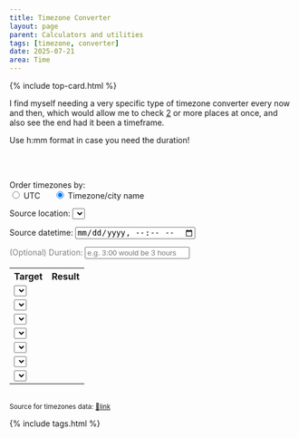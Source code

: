 ```yaml
---
title: Timezone Converter
layout: page
parent: Calculators and utilities
tags: [timezone, converter]
date: 2025-07-21
area: Time
---
```

{% include top-card.html %}

I find myself needing a very specific type of timezone converter every now and then, which would allow me to check <a href="https://www.youtube.com/watch?v=Y_oars3LSXE">2</a> or more places at once, and also see the end had it been a timeframe.

Use h:mm format in case you need the duration!

<br /><br />

<script src="{{ site.baseurl }}/assets/js/timezones.js"></script>

<span>Order timezones by:</span><br />
<label>
    <input type="radio" name="ordering" value="utc" onchange="reorder()"> UTC 
</label>
<label style="margin-left: 20px;">
    <input type="radio" name="ordering" value="name" checked onchange="reorder()"> Timezone/city name
</label>

Source location:
<select class="tzs" name="sourceTimezone" id="sourceTimezone" onchange="refresh()">

Source datetime:
<input id="sourceDateTime" type="datetime-local" onchange="refresh()">

<span style="color: grey">(Optional) Duration:</span>
<input id="duration" type="text" placeholder="e.g. 3:00 would be 3 hours" onchange="refresh()">

<div id="timezonesConverter">
    <table>
        <tr>
            <th>Target</th>
            <th>Result</th>
        </tr>
        <tr>
            <td><select class="tzs" name="targetTimezone1" id="targetTimezone1" onchange="refreshOne(id)"></select></td>
            <td><span class="result" id="targetResult1"></span></td>
        </tr>
        <tr>
            <td><select class="tzs" name="targetTimezone2" id="targetTimezone2" onchange="refreshOne(id)"></select></td>
            <td><span class="result" id="targetResult2"></span></td>
        </tr>
        <tr>
            <td><select class="tzs" name="targetTimezone3" id="targetTimezone3" onchange="refreshOne(id)"></select></td>
            <td><span class="result" id="targetResult3"></span></td>
        </tr>
        <tr>
            <td><select class="tzs" name="targetTimezone4" id="targetTimezone4" onchange="refreshOne(id)"></select></td>
            <td><span class="result" id="targetResult4"></span></td>
        </tr>
        <tr>
            <td><select class="tzs" name="targetTimezone5" id="targetTimezone5" onchange="refreshOne(id)"></select></td>
            <td><span class="result" id="targetResult5"></span></td>
        </tr>
        <tr>
            <td><select class="tzs" name="targetTimezone6" id="targetTimezone6" onchange="refreshOne(id)"></select></td>
            <td><span class="result" id="targetResult6"></span></td>
        </tr>
        <tr>
            <td><select class="tzs" name="targetTimezone7" id="targetTimezone7" onchange="refreshOne(id)"></select></td>
            <td><span class="result" id="targetResult7"></span></td>
        </tr>
    </table>
</div>
<br />
<small>Source for timezones data: <a href="https://gist.github.com/arodu/3b0f2cd901c07da0ef70">🔗link</a></small>

{% include tags.html %}